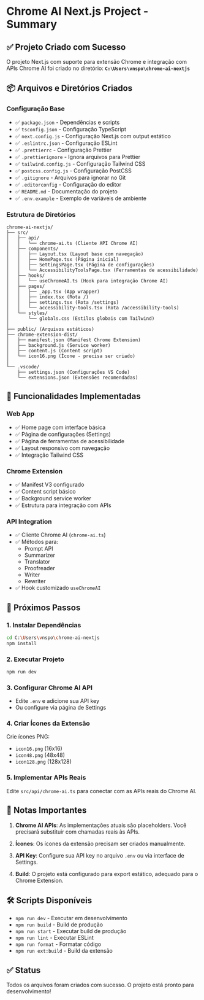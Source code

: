 # Chrome AI Next.js Project - Summary

## ✅ Projeto Criado com Sucesso

O projeto Next.js com suporte para extensão Chrome e integração com APIs Chrome AI foi criado no diretório:
**`C:\Users\vnspo\chrome-ai-nextjs`**

## 📦 Arquivos e Diretórios Criados

### Configuração Base
- ✅ `package.json` - Dependências e scripts
- ✅ `tsconfig.json` - Configuração TypeScript
- ✅ `next.config.js` - Configuração Next.js com output estático
- ✅ `.eslintrc.json` - Configuração ESLint
- ✅ `.prettierrc` - Configuração Prettier
- ✅ `.prettierignore` - Ignora arquivos para Prettier
- ✅ `tailwind.config.js` - Configuração Tailwind CSS
- ✅ `postcss.config.js` - Configuração PostCSS
- ✅ `.gitignore` - Arquivos para ignorar no Git
- ✅ `.editorconfig` - Configuração do editor
- ✅ `README.md` - Documentação do projeto
- ✅ `.env.example` - Exemplo de variáveis de ambiente

### Estrutura de Diretórios
```
chrome-ai-nextjs/
├── src/
│   ├── api/
│   │   └── chrome-ai.ts (Cliente API Chrome AI)
│   ├── components/
│   │   ├── Layout.tsx (Layout base com navegação)
│   │   ├── HomePage.tsx (Página inicial)
│   │   ├── SettingsPage.tsx (Página de configurações)
│   │   └── AccessibilityToolsPage.tsx (Ferramentas de acessibilidade)
│   ├── hooks/
│   │   └── useChromeAI.ts (Hook para integração Chrome AI)
│   ├── pages/
│   │   ├── _app.tsx (App wrapper)
│   │   ├── index.tsx (Rota /)
│   │   ├── settings.tsx (Rota /settings)
│   │   └── accessibility-tools.tsx (Rota /accessibility-tools)
│   └── styles/
│       └── globals.css (Estilos globais com Tailwind)
│
├── public/ (Arquivos estáticos)
├── chrome-extension-dist/
│   ├── manifest.json (Manifest Chrome Extension)
│   ├── background.js (Service worker)
│   ├── content.js (Content script)
│   └── icon16.png (Ícone - precisa ser criado)
│
└── .vscode/
    ├── settings.json (Configurações VS Code)
    └── extensions.json (Extensões recomendadas)
```

## 🎯 Funcionalidades Implementadas

### Web App
- ✅ Home page com interface básica
- ✅ Página de configurações (Settings)
- ✅ Página de ferramentas de acessibilidade
- ✅ Layout responsivo com navegação
- ✅ Integração Tailwind CSS

### Chrome Extension
- ✅ Manifest V3 configurado
- ✅ Content script básico
- ✅ Background service worker
- ✅ Estrutura para integração com APIs

### API Integration
- ✅ Cliente Chrome AI (`chrome-ai.ts`)
- ✅ Métodos para:
  - Prompt API
  - Summarizer
  - Translator
  - Proofreader
  - Writer
  - Rewriter
- ✅ Hook customizado `useChromeAI`

## 🚀 Próximos Passos

### 1. Instalar Dependências
```bash
cd C:\Users\vnspo\chrome-ai-nextjs
npm install
```

### 2. Executar Projeto
```bash
npm run dev
```

### 3. Configurar Chrome AI API
- Edite `.env` e adicione sua API key
- Ou configure via página de Settings

### 4. Criar Ícones da Extensão
Crie ícones PNG:
- `icon16.png` (16x16)
- `icon48.png` (48x48)
- `icon128.png` (128x128)

### 5. Implementar APIs Reais
Edite `src/api/chrome-ai.ts` para conectar com as APIs reais do Chrome AI.

## 📝 Notas Importantes

1. **Chrome AI APIs**: As implementações atuais são placeholders. Você precisará substituir com chamadas reais às APIs.

2. **Ícones**: Os ícones da extensão precisam ser criados manualmente.

3. **API Key**: Configure sua API key no arquivo `.env` ou via interface de Settings.

4. **Build**: O projeto está configurado para export estático, adequado para o Chrome Extension.

## 🛠️ Scripts Disponíveis

- `npm run dev` - Executar em desenvolvimento
- `npm run build` - Build de produção
- `npm run start` - Executar build de produção
- `npm run lint` - Executar ESLint
- `npm run format` - Formatar código
- `npm run ext:build` - Build da extensão

## ✅ Status

Todos os arquivos foram criados com sucesso. O projeto está pronto para desenvolvimento!

